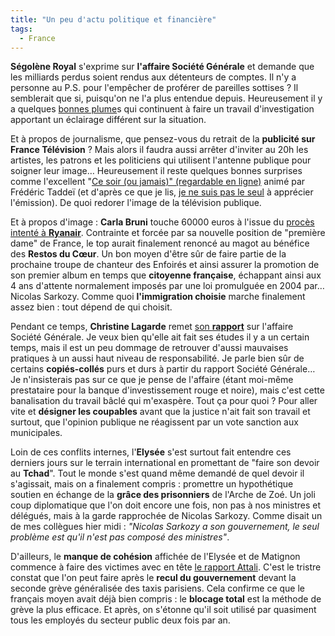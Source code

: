 ```yaml
---
title: "Un peu d'actu politique et financière"
tags:
  - France
---
```


**S&#233;gol&#232;ne Royal** s'exprime sur **l'affaire Soci&#233;t&#233; G&#233;n&#233;rale** et demande que les milliards perdus soient rendus aux d&#233;tenteurs de comptes. Il n'y a personne au P.S. pour l'emp&#234;cher de prof&#233;rer de pareilles sottises&nbsp;? Il semblerait que si, puisqu'on ne l'a plus entendue depuis. Heureusement il y a quelques [bonnes plume](http://www.lesechos.fr/31/01/2008/LesEchos/20100-083-ECH_societe-generale---chef-d-oeuvre-en-peril.htm)s qui continuent &#224; faire un travail d'investigation apportant un &#233;clairage diff&#233;rent sur la situation.</p>

Et &#224; propos de journalisme, que pensez-vous du retrait de la **publicit&#233; sur France T&#233;l&#233;vision**&nbsp;? Mais alors il faudra aussi arr&#234;ter d'inviter au 20h les artistes, les patrons et les politiciens qui utilisent l'antenne publique pour soigner leur image… Heureusement il reste quelques bonnes surprises comme l'excellent &quot;[Ce soir (ou jamais)&quot; (regardable en ligne)](http://www.france2.fr/emissions/ce-soir-ou-jamais) anim&#233; par Fr&#233;d&#233;ric Tadde&#239; (et d'apr&#232;s ce que je lis, [je ne suis pas le seul](http://www.leblogfinance.com/2008/01/c-du-bidon.html) &#224; appr&#233;cier l'&#233;mission). De quoi redorer l'image de la t&#233;l&#233;vision publique.

Et &#224; propos d'image&nbsp;: **Carla Bruni** touche 60000 euros &#224; l'issue du [proc&#232;s intent&#233; &#224; **Ryanair**](http://www.lepoint.fr/actualites-societe/2008-01-30/nicolas-sarkozy-poursuit-ryanair/920/0/221241). Contrainte et forc&#233;e par sa nouvelle position de &quot;premi&#232;re dame&quot; de France, le top aurait finalement renonc&#233; au magot au b&#233;n&#233;fice des **Restos du C&#339;ur**. Un bon moyen d'&#234;tre s&#251;r de faire partie de la prochaine troupe de chanteur des Enfoir&#233;s et ainsi assurer la promotion de son premier album en temps que **citoyenne fran&#231;aise**, &#233;chappant ainsi aux 4 ans d'attente normalement impos&#233;s par une loi promulgu&#233;e en 2004 par… Nicolas Sarkozy. Comme quoi **l'immigration choisie** marche finalement assez bien&nbsp;: tout d&#233;pend de qui choisit.

Pendant ce temps, **Christine Lagarde** remet [son **rapport**](http://medias.lemonde.fr/mmpub/edt/doc/20080204/1007015_rap_societe_generale080204.pdf) sur l'affaire Soci&#233;t&#233; G&#233;n&#233;rale. Je veux bien qu'elle ait fait ses &#233;tudes il y a un certain temps, mais il est un peu dommage de retrouver d'aussi mauvaises pratiques &#224; un aussi haut niveau de responsabilit&#233;. Je parle bien s&#251;r de certains **copi&#233;s-coll&#233;s** purs et durs &#224; partir du rapport Soci&#233;t&#233; G&#233;n&#233;rale… Je n'insisterais pas sur ce que je pense de l'affaire (&#233;tant moi-m&#234;me prestataire pour la banque d'investissement rouge et noire), mais c'est cette banalisation du travail b&#226;cl&#233; qui m'exasp&#232;re. Tout &#231;a pour quoi&nbsp;? Pour aller vite et **d&#233;signer les coupables** avant que la justice n'ait fait son travail et surtout, que l'opinion publique ne r&#233;agissent par un vote sanction aux municipales.

Loin de ces conflits internes, l'**Elys&#233;e** s'est surtout fait entendre ces derniers jours sur le terrain international en promettant de &quot;faire son devoir au **Tchad**&quot;. Tout le monde s'est quand m&#234;me demand&#233; de quel devoir il s'agissait, mais on a finalement compris&nbsp;: promettre un hypoth&#233;tique soutien en &#233;change de la **gr&#226;ce des prisonniers** de l'Arche de Zo&#233;. Un joli coup diplomatique que l'on doit encore une fois, non pas &#224; nos ministres et d&#233;l&#233;gu&#233;s, mais &#224; la garde rapproch&#233;e de Nicolas Sarkozy. Comme disait un de mes coll&#232;gues hier midi&nbsp;: _&quot;Nicolas Sarkozy a son gouvernement, le seul probl&#232;me est qu'il n'est pas compos&#233; des ministres&quot;_.

D'ailleurs, le **manque de coh&#233;sion** affich&#233;e de l'Elys&#233;e et de Matignon commence &#224; faire des victimes avec en t&#234;te [le rapport Attali](http://www.ladocumentationfrancaise.fr/var/storage/rapports-publics/084000041/0000.pdf). C'est le tristre constat que l'on peut faire apr&#232;s le **recul du gouvernement** devant la seconde gr&#232;ve g&#233;n&#233;ralis&#233;e des taxis parisiens. Cela confirme ce que le fran&#231;ais moyen avait d&#233;j&#224; bien compris&nbsp;: le **blocage total** est la m&#233;thode de gr&#232;ve la plus efficace. Et apr&#232;s, on s'&#233;tonne qu'il soit utilis&#233; par quasiment tous les employ&#233;s du secteur public deux fois par an.
